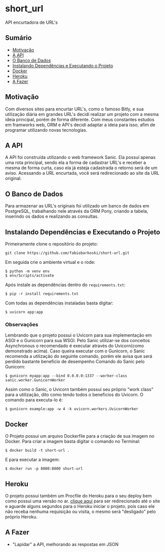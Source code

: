 # short_url
API encurtadora de URL's

## Sumário

- [Motivação](#motivacao)
- [A API](#a-api)
- [O Banco de Dados](#o-banco-de-dados)
- [Instalando Dependências e Executando o Projeto](#instalando-dependencias-e-executando-o-projeto)
- [Docker](#docker)
- [Heroku](#heroku)
- [A Fazer](#a-fazer)

## Motivação
Com diversos sites para encurtar URL's, como o famoso Bitly, e sua utilização diária em grandes URL's decidi realizar um projeto com a mesma ideia principal, porém de forma diferente. Com meus constantes estudos em framworks web, ORM e API's decidi adaptar a ideia para isso, afim de programar utilizando novas tecnologias.

## A API
A API foi construída utilizando o web framework Sanic. Ela possui apenas uma rota principal, sendo ela a forma de cadastrar URL's e receber a mesma de forma curta, caso ela já esteja cadastrada o retorno será de um aviso. Acessando a URL encurtada, você será redirecionado ao site da URL original.

## O Banco de Dados
Para armazenar as URL's originais foi utilizado um banco de dados em PostgreSQL, trabalhando nele através da ORM Pony, criando a tabela, inserindo os dados e realizando as consultas.

## Instalando Dependências e Executando o Projeto
Primeiramente clone o repositório do projeto:
```
git clone https://github.com/fabiobarkoski/short-url.git
```
Em seguida crie o ambiente virtual e o rode:
```
$ python -m venv env
$ env/Scripts/activate
```
Após instale as dependências dentro do `requirements.txt`:
```
$ pip -r install requirements.txt
```
Com todas as dependências instaladas basta digitar:
```
$ uvicorn app:app
```

### Observações
Lembrando que o projeto possui o Uvicorn para sua implementação em ASGI e o Gunicorn para sua WSGI.
Pelo Sanic utilizar-se dos conceitos Asynchronous o recomendado é executar através do Uvicorn(como demonstrado acima). Caso queira executar com o Gunicorn, o Sanic recomenda a utilização do seguinte comando, porém ele avisa que será perdido bastante beneficio de desempenho
Comando do Sanic pelo Gunicorn:
```
$ gunicorn myapp:app --bind 0.0.0.0:1337 --worker-class sanic.worker.GunicornWorker
```
Assim como o Sanic, o Uvicorn também possui seu próprio "work class" para a utilização, dito como tendo todos o beneficios do Uvicorn.
O comando para executa-lo é:
```
$ gunicorn example:app -w 4 -k uvicorn.workers.UvicornWorker
```

## Docker
O Projeto possui um arquivo Dockerfile para a criação de sua imagem no Docker. Para criar a imagem basta digitar o comando no Terminal:
```
$ docker build -t short-url .
```
E para executar a imagem:
```
$ docker run -p 8000:8000 short-url
```

## Heroku
O projeto possui também um Procfile do Heroku para o seu deploy bem como possui uma versão no ar. [clique aqui](https://shortyme.herokuapp.com/) para ser redirecionado até o site e aguarde alguns segundos para o Heroku iniciar o projeto, pois caso ele não receba nenhuma requisição ou visita, o mesmo será "desligado" pelo próprio Heroku.

## A Fazer
- "Lapidar" a API, melhorando as respostas em JSON
